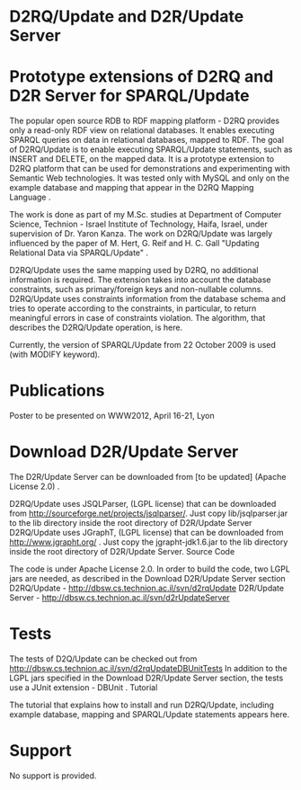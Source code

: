 # D2RQ/Update and D2R/Update Server

# Prototype extensions of D2RQ and D2R Server for SPARQL/Update

The popular open source RDB to RDF mapping platform - D2RQ provides only a read-only RDF view on relational databases. It enables executing SPARQL queries on data in relational databases, mapped to RDF. The goal of D2RQ/Update is to enable executing SPARQL/Update statements, such as INSERT and DELETE, on the mapped data. It is a prototype extension to D2RQ platform that can be used for demonstrations and experimenting with Semantic Web technologies. It was tested only with MySQL and only on the example database and mapping that appear in the D2RQ Mapping Language .

The work is done as part of my M.Sc. studies at Department of Computer Science, Technion - Israel Institute of Technology, Haifa, Israel, under supervision of Dr. Yaron Kanza. The work on D2RQ/Update was largely influenced by the paper of M. Hert, G. Reif and H. C. Gall "Updating Relational Data via SPARQL/Update" .

D2RQ/Update uses the same mapping used by D2RQ, no additional information is required. The extension takes into account the database constraints, such as primary/foreign keys and non-nullable columns. D2RQ/Update uses constraints information from the database schema and tries to operate according to the constraints, in particular, to return meaningful errors in case of constraints violation. The algorithm, that describes the D2RQ/Update operation, is here.

Currently, the version of SPARQL/Update from 22 October 2009 is used (with MODIFY keyword).

# Publications

Poster to be presented on WWW2012, April 16-21, Lyon

# Download D2R/Update Server

The D2R/Update Server can be downloaded from [to be updated] (Apache License 2.0) .

D2RQ/Update uses JSQLParser, (LGPL license) that can be downloaded from http://sourceforge.net/projects/jsqlparser/. Just copy lib/jsqlparser.jar to the lib directory inside the root directory of D2R/Update Server
D2RQ/Update uses JGraphT, (LGPL license) that can be downloaded from http://www.jgrapht.org/ . Just copy the jgrapht-jdk1.6.jar to the lib directory inside the root directory of D2R/Update Server.
Source Code

The code is under Apache License 2.0. In order to build the code, two LGPL jars are needed, as described in the Download D2R/Update Server section
D2RQ/Update - http://dbsw.cs.technion.ac.il/svn/d2rqUpdate
D2R/Update Server - http://dbsw.cs.technion.ac.il/svn/d2rUpdateServer

# Tests

The tests of D2Q/Update can be checked out from http://dbsw.cs.technion.ac.il/svn/d2rqUpdateDBUnitTests In addition to the LGPL jars specified in the Download D2R/Update Server section, the tests use a JUnit extension - DBUnit .
Tutorial

The tutorial that explains how to install and run D2RQ/Update, including example database, mapping and SPARQL/Update statements appears here.

# Support

No support is provided.
